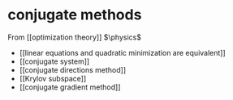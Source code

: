 # conjugate methods
From [[optimization theory]]
$\physics$
- [[linear equations and quadratic minimization are equivalent]]
- [[conjugate system]]
- [[conjugate directions method]]
- [[Krylov subspace]]
- [[conjugate gradient method]]
